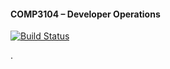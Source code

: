 #### COMP3104 – Developer Operations

[![Build Status](https://app.travis-ci.com/iamvinny/COMP3104.svg?branch=master)](https://app.travis-ci.com/iamvinny/COMP3104)

.
